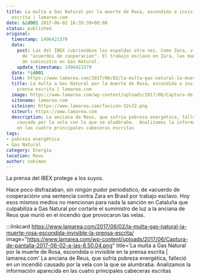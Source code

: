 ```yaml
---
title: La multa a Gas Natural por la muerte de Rosa, escondida o invisible en la prensa
  escrita | lamarea.com
date: &id001 2017-06-02 16:39:39+00:00
status: published
original:
  timestamp: 1496421579
  data:
    post: Las del IBEX cubriendose las espaldas otra vez. Como Zara, visten las sentencias
      de "acuerdos de cooperacion". El trabajo esclavo en Zara, las muertes por corte
      de suministro en Gas Natural.
    update_timestamp: 1496421579
  date: *id001
  link: https://www.lamarea.com/2017/06/02/la-multa-gas-natural-la-muerte-rosa-escondida-invisible-la-prensa-escrita/
  title: La multa a Gas Natural por la muerte de Rosa, escondida o invisible en la
    prensa escrita | lamarea.com
  image: https://www.lamarea.com/wp-content/uploads/2017/06/Captura-de-pantalla-2017-06-02-a-las-8.50.04.png
  sitename: lamarea.com
  siteicon: https://www.lamarea.com/favicon-32x32.png
  siteurl: https://www.lamarea.com
  description: La anciana de Reus, que sufría pobreza energética, falleció en un incendió
    causado por la vela con la que se alumbraba.  Analizamos la información aparecida
    en las cuatro principales cabeceras escritas
tags:
- pobreza energética
- Gas Natural
category: Energía
location: Reus
author: vokimon
---
```


La prensa del IBEX protege a los suyos.

Hace poco disfrazaban, sin ningún pudor periodístico,
de «acuerdo de cooperación» una sentencia contra Zara en Brasil por trabajo esclavo.
Hoy esos mismos medios no mencionan para nada la sanción en Cataluña que culpabiliza a Gas Natural por cortarle
el suministro de luz a la anciana de Reus que murió en el incendio que provocaron las velas.

:::linkcard https://www.lamarea.com/2017/06/02/la-multa-gas-natural-la-muerte-rosa-escondida-invisible-la-prensa-escrita/ image="https://www.lamarea.com/wp-content/uploads/2017/06/Captura-de-pantalla-2017-06-02-a-las-8.50.04.png" title='La multa a Gas Natural por la muerte de Rosa, escondida o invisible en la prensa escrita | lamarea.com'
    La anciana de Reus, que sufría pobreza energética, falleció en un incendió causado por la vela con la que se alumbraba.  Analizamos la información aparecida en las cuatro principales cabeceras escritas

